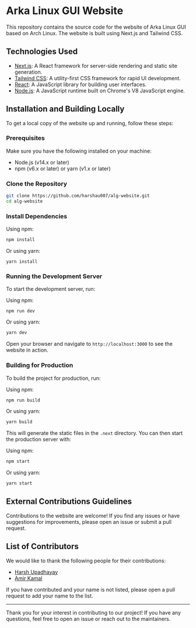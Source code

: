 # Arka Linux GUI Website

This repository contains the source code for the website of Arka Linux GUI based on Arch Linux. The website is built using Next.js and Tailwind CSS.

## Technologies Used

- [Next.js](https://nextjs.org/): A React framework for server-side rendering and static site generation.
- [Tailwind CSS](https://tailwindcss.com/): A utility-first CSS framework for rapid UI development.
- [React](https://reactjs.org/): A JavaScript library for building user interfaces.
- [Node.js](https://nodejs.org/): A JavaScript runtime built on Chrome's V8 JavaScript engine.

## Installation and Building Locally

To get a local copy of the website up and running, follow these steps:

### Prerequisites

Make sure you have the following installed on your machine:

- Node.js (v14.x or later)
- npm (v6.x or later) or yarn (v1.x or later)

### Clone the Repository

```bash
git clone https://github.com/harshau007/alg-website.git
cd alg-website
```

### Install Dependencies

Using npm:

```bash
npm install
```

Or using yarn:

```
yarn install
```

### Running the Development Server

To start the development server, run:

Using npm:

```
npm run dev
```

Or using yarn:

```bash
yarn dev
```

Open your browser and navigate to `http://localhost:3000` to see the website in action.

### Building for Production

To build the project for production, run:

Using npm:

```bash
npm run build
```

Or using yarn:

```bash
yarn build
```

This will generate the static files in the `.next` directory. You can then start the production server with:

Using npm:

```bash
npm start
```

Or using yarn:

```bash
yarn start
```

## External Contributions Guidelines

Contributions to the website are welcome! If you find any issues or have suggestions for improvements, please open an issue or submit a pull request.

## List of Contributors

We would like to thank the following people for their contributions:

- [Harsh Upadhayay](https://github.com/harshau007)
- [Amir Kamal](https://github.com/0amirk)

If you have contributed and your name is not listed, please open a pull request to add your name to the list.

---

Thank you for your interest in contributing to our project! If you have any questions, feel free to open an issue or reach out to the maintainers.
